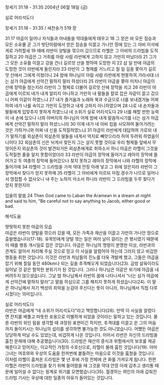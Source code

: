 창세기 31:18 - 31:35 
2004년 06월 18일 (금)

실로 어리석도다



창세기 31:18 - 31:35 / 새찬송가 519 장


31:17 야곱이 일어나 자식들과 아내들을 약대들에게 태우고 18 그 얻은 바 모든 짐승과 모든 소유물 곧 그가 밧단아람에서 얻은 짐승을 이끌고 가나안 땅에 있는 그 아비 이삭에게로 가려할새 19 때에 라반이 양털을 깎으러 갔으므로 라헬은 그 아비의 드라빔을 도적질하고 20 야곱은 그 거취를 아람 사람 라반에게 고하지 않고 가만히 떠났더라 21 그가 그 모든 소유를 이끌고 강을 건너 길르앗 산을 향하여 도망한 지 22 삼 일 만에 야곱의 도망한 것이 라반에게 들린지라 23 라반이 그 형제를 거느리고 칠 일 길을 쫓아가 길르앗 산에서 그에게 미쳤더니 24 밤에 하나님이 아람 사람 라반에게 현몽하여 가라사대 너는 삼가 야곱에게 선악간 말하지 말라 하셨더라 25 라반이 야곱을 쫓아 미치니 야곱이 산에 장막을 쳤는지라 라반이 그 형제로 더불어 길르앗 산에 장막을 치고 26 라반이 야곱에게 이르되 네가 내게 알리지 아니하고 가만히 내 딸들을 칼로 잡은 자같이 끌고 갔으니 어찌 이같이 하였느냐 27 내가 즐거움과 노래와 북과 수금으로 너를 보내겠거늘 어찌하여 네가 나를 속이고 가만히 도망하고 내게 고하지 아니하였으며 28 나로 내 손자들과 딸들에게 입맞추지 못하게 하였느냐 네 소위가 실로 어리석도다 29 너를 해할 만한 능력이 내 손에 있으나 너희 아버지의 하나님이 어제 밤에 내게 말씀하시기를 너는 삼가 야곱에게 선악간 말하지 말라 하셨느니라 30 이제 네가 네 아비 집을 사모하여 돌아가려는 것은 가하거니와 어찌 내 신을 도적질하였느냐 31 야곱이 라반에게 대답하여 가로되 내가 말하기를 외삼촌이 외삼촌의 딸들을 내게서 억지로 빼앗으리라 하여 두려워 하였음이니이다 32 외삼촌의 신은 뉘게서 찾든지 그는 살지 못할 것이요 우리 형제들 앞에서 무엇이든지 외삼촌의 것이 발견되거든 외삼촌에게로 취하소서 하니 야곱은 라헬이 그것을 도적질한 줄을 알지 못함이었더라 33 라반이 야곱의 장막에 들어가고 레아의 장막에 들어가고 두 여종의 장막에 들어갔으나 찾지 못하고 레아의 장막에서 나와 라헬의 장막에 들어가매 34 라헬이 그 드라빔을 가져 약대 안장 아래 넣고 그 위에 앉은지라 라반이 그 장막에서 찾다가 얻지 못하매 35 라헬이 그 아비에게 이르되 마침 경수가 나므로 일어나서 영접할 수 없사오니 내 주는 노하지 마소서 하니라 라반이 그 드라빔을 두루 찾다가 얻지 못한지라 

입술의 말씀 
24 Then God came to Laban the Aramean in a dream at night and said to him, “Be careful not to say anything to Jacob, either good or bad.

해석도움





떳떳하지 못한 야곱의 모습  
야곱은 라반이 양털을 깎으러 갔을 때, 모든 가족과 재산을 이끌고 가만히 가나안 땅으로 출발했습니다(17-18). 유목민에게 양털 깎는 일은 여러 날이 걸리는 큰 행사였기 때문에 이 때를 행동 개시일로 잡은 것입니다. 야곱은 하나님의 명령이 분명한 이상, 라반과의 관계도 알아서 처리해 주실 것으로 믿고 이 사실을 알렸어야 하는데 그러지 않고 비겁한 행동을 취한 것입니다. 이것은 라반과 처남들의 진노를 더욱 격발케 했고, 그들은 야곱을 잡기 위해 칠일 동안 480km나 되는 길을 추격해오게 되었습니다(23). 금방 살육이라도 일어날 것 같은 험악한 분위기가 된 것입니다. 그러나 하나님은 이같은 위기에 야곱을 내버려두지 않으셨습니다. 그날 밤 하나님께서 라반의 꿈에 나타나셔서 “너는 삼가 야곱에게 선악간에 말하지 말라”고 말씀 하심으로 그를 해치지 못하게 하셨습니다(24). 이 말은 하나님께서 자기 백성의 죄악을 눈감아 주신다는 뜻이 아니라, 하나님께서 직접 다루시겠다는 의미입니다.  

실로 어리석도다  
라반은 야곱에게 “네 소위가 어리석도다”라고 책망합니다(28). 만약 이 사실을 알렸다면 잔치를 베풀고 따뜻한 포옹으로 이별하게 되었을 것이라는 말하고 있는 것입니다. 물론 라반의 위인 됨을 생각할 때 과장된 표현이긴 하지만, 추격대를 이끌고 온 그의 마음까지 돌이키시는 하나님의 섭리를 생각하면 불가능한 것도 아니었습니다. 어쨌든 야곱은 당당하게 떠날 수도 있었는데, 비겁하게 나온 것입니다. 이어서 라반은 자신의 드라빔을 훔친 문제에 대해 추궁했습니다(30). 드라빔은 재산의 증식과 위험에서의 보호를 제공해준다고 믿어지는, 이교적인 가정의 수호신으로, 라헬이 몰래 훔친 것입니다(19). 아마 그녀는 여호와와 우상의 도움을 한꺼번에 붙들려는 마음으로 이것을 훔쳤을 것입니다. 이처럼 라헬이 훔쳐온 드라빔은 몇 년 후에 가정 전체에 큰 화를 가져오게 됩니다. 한편 라헬은 라반이 드라빔을 찾기 위해 들어왔을 때 그것을 약대 안장 아래 감추고 생리통 때문에 일어설 수 없다는 핑계로 위기를 모면했습니다(35). 월경하는 여인의 아래 감춰진 드라빔 기사는 우상에 대한 일종의 야유가 들어있는 것입니다.